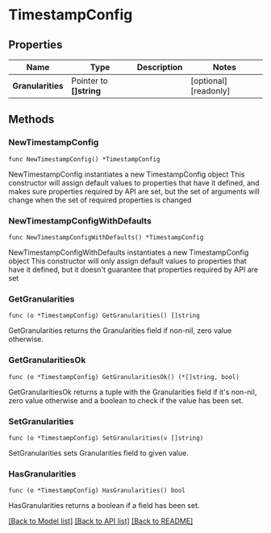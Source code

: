 # TimestampConfig

## Properties

Name | Type | Description | Notes
------------ | ------------- | ------------- | -------------
**Granularities** | Pointer to **[]string** |  | [optional] [readonly] 

## Methods

### NewTimestampConfig

`func NewTimestampConfig() *TimestampConfig`

NewTimestampConfig instantiates a new TimestampConfig object
This constructor will assign default values to properties that have it defined,
and makes sure properties required by API are set, but the set of arguments
will change when the set of required properties is changed

### NewTimestampConfigWithDefaults

`func NewTimestampConfigWithDefaults() *TimestampConfig`

NewTimestampConfigWithDefaults instantiates a new TimestampConfig object
This constructor will only assign default values to properties that have it defined,
but it doesn't guarantee that properties required by API are set

### GetGranularities

`func (o *TimestampConfig) GetGranularities() []string`

GetGranularities returns the Granularities field if non-nil, zero value otherwise.

### GetGranularitiesOk

`func (o *TimestampConfig) GetGranularitiesOk() (*[]string, bool)`

GetGranularitiesOk returns a tuple with the Granularities field if it's non-nil, zero value otherwise
and a boolean to check if the value has been set.

### SetGranularities

`func (o *TimestampConfig) SetGranularities(v []string)`

SetGranularities sets Granularities field to given value.

### HasGranularities

`func (o *TimestampConfig) HasGranularities() bool`

HasGranularities returns a boolean if a field has been set.


[[Back to Model list]](../README.md#documentation-for-models) [[Back to API list]](../README.md#documentation-for-api-endpoints) [[Back to README]](../README.md)


